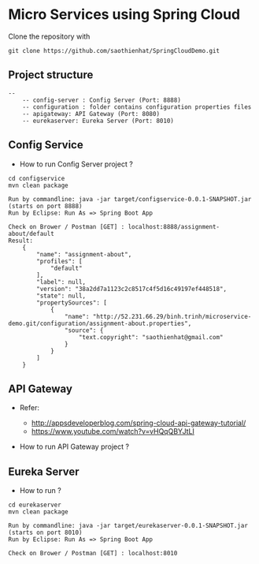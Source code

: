 
# Micro Services using Spring Cloud

Clone the repository with 
```
git clone https://github.com/saothienhat/SpringCloudDemo.git
```

## Project structure
```
--
	-- config-server : Config Server (Port: 8888)
	-- configuration : folder contains configuration properties files
	-- apigateway: API Gateway (Port: 8080)
	-- eurekaserver: Eureka Server (Port: 8010)

```

## Config Service

- How to run Config Server project ?

```
cd configservice
mvn clean package

Run by commandline: java -jar target/configservice-0.0.1-SNAPSHOT.jar (starts on port 8888)
Run by Eclipse: Run As => Spring Boot App

Check on Brower / Postman [GET] : localhost:8888/assignment-about/default
Result:
	{
		"name": "assignment-about",
		"profiles": [
			"default"
		],
		"label": null,
		"version": "38a2dd7a1123c2c8517c4f5d16c49197ef448518",
		"state": null,
		"propertySources": [
			{
				"name": "http://52.231.66.29/binh.trinh/microservice-demo.git/configuration/assignment-about.properties",
				"source": {
					"text.copyright": "saothienhat@gmail.com"
				}
			}
		]
	}
```

## API Gateway
-	Refer: 
	+	http://appsdeveloperblog.com/spring-cloud-api-gateway-tutorial/
	+	https://www.youtube.com/watch?v=vHQqQBYJtLI

- How to run API Gateway project ?


## Eureka Server

-	How to run ?

```
cd eurekaserver
mvn clean package

Run by commandline: java -jar target/eurekaserver-0.0.1-SNAPSHOT.jar (starts on port 8010)
Run by Eclipse: Run As => Spring Boot App

Check on Brower / Postman [GET] : localhost:8010

```
